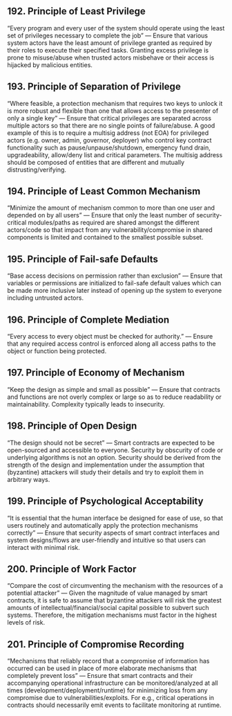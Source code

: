 ## 192. Principle of Least Privilege

“Every program and every user of the system should operate using the least set of privileges necessary to complete the job” — Ensure that various system actors have the least amount of privilege granted as required by their roles to execute their specified tasks. Granting excess privilege is prone to misuse/abuse when trusted actors misbehave or their access is hijacked by malicious entities.

## 193. Principle of Separation of Privilege

“Where feasible, a protection mechanism that requires two keys to unlock it is more robust and flexible than one that allows access to the presenter of only a single key” — Ensure that critical privileges are separated across multiple actors so that there are no single points of failure/abuse. A good example of this is to require a multisig address (not EOA) for privileged actors (e.g. owner, admin, governor, deployer) who control key contract functionality such as pause/unpause/shutdown, emergency fund drain, upgradeability, allow/deny list and critical parameters. The multisig address should be composed of entities that are different and mutually distrusting/verifying.

## 194. Principle of Least Common Mechanism

“Minimize the amount of mechanism common to more than one user and depended on by all users” — Ensure that only the least number of security-critical modules/paths as required are shared amongst the different actors/code so that impact from any vulnerability/compromise in shared components is limited and contained to the smallest possible subset.

## 195. Principle of Fail-safe Defaults

“Base access decisions on permission rather than exclusion” — Ensure that variables or permissions are initialized to fail-safe default values which can be made more inclusive later instead of opening up the system to everyone including untrusted actors.

## 196. Principle of Complete Mediation

“Every access to every object must be checked for authority.” — Ensure that any required access control is enforced along all access paths to the object or function being protected.

## 197. Principle of Economy of Mechanism

“Keep the design as simple and small as possible” — Ensure that contracts and functions are not overly complex or large so as to reduce readability or maintainability. Complexity typically leads to insecurity.

## 198. Principle of Open Design

“The design should not be secret” — Smart contracts are expected to be open-sourced and accessible to everyone. Security by obscurity of code or underlying algorithms is not an option. Security should be derived from the strength of the design and implementation under the assumption that (byzantine) attackers will study their details and try to exploit them in arbitrary ways.

## 199. Principle of Psychological Acceptability

“It is essential that the human interface be designed for ease of use, so that users routinely and automatically apply the protection mechanisms correctly” — Ensure that security aspects of smart contract interfaces and system designs/flows are user-friendly and intuitive so that users can interact with minimal risk.

## 200. Principle of Work Factor

“Compare the cost of circumventing the mechanism with the resources of a potential attacker” — Given the magnitude of value managed by smart contracts, it is safe to assume that byzantine attackers will risk the greatest amounts of intellectual/financial/social capital possible to subvert such systems. Therefore, the mitigation mechanisms must factor in the highest levels of risk.

## 201. Principle of Compromise Recording

“Mechanisms that reliably record that a compromise of information has occurred can be used in place of more elaborate mechanisms that completely prevent loss” — Ensure that smart contracts and their accompanying operational infrastructure can be monitored/analyzed at all times (development/deployment/runtime) for minimizing loss from any compromise due to vulnerabilities/exploits. For e.g., critical operations in contracts should necessarily emit events to facilitate monitoring at runtime.
